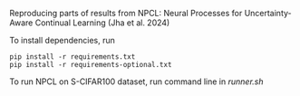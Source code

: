 Reproducing parts of results from NPCL: Neural Processes for Uncertainty-Aware Continual Learning (Jha et al. 2024)

To install dependencies, run
```
pip install -r requirements.txt
pip install -r requirements-optional.txt
```
To run NPCL on S-CIFAR100 dataset, run command line in _runner.sh_

